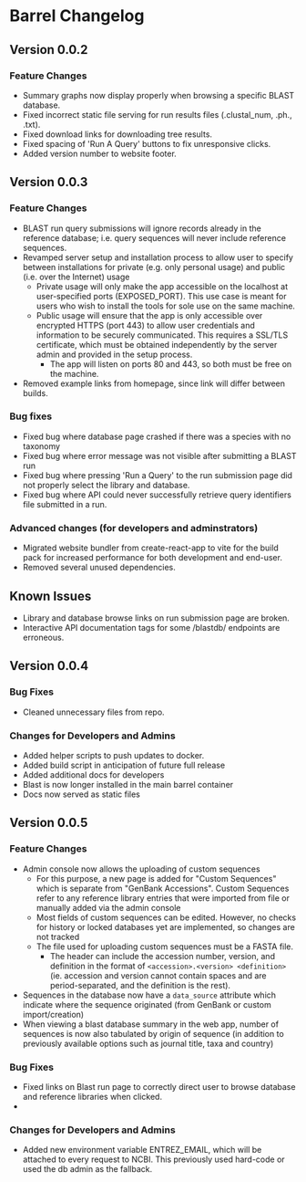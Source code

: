 # Barrel Changelog

## Version 0.0.2

### Feature Changes

-   Summary graphs now display properly when browsing a specific BLAST database.
-   Fixed incorrect static file serving for run results files (.clustal_num, .ph., .txt).
-   Fixed download links for downloading tree results.
-   Fixed spacing of 'Run A Query' buttons to fix unresponsive clicks.
-   Added version number to website footer.

## Version 0.0.3

### Feature Changes
-   BLAST run query submissions will ignore records already in the reference database; i.e. query sequences will never include reference sequences. 
-   Revamped server setup and installation process to allow user to specify between installations for private (e.g. only personal usage) and public (i.e. over the Internet) usage 
    -   Private usage will only make the app accessible on the localhost at user-specified ports (EXPOSED_PORT). This use case is meant for users who wish to install the tools for sole use on the same machine.
    -   Public usage will ensure that the app is only accessible over encrypted HTTPS (port 443) to allow user credentials and information to be securely communicated. This requires a SSL/TLS certificate, which must be obtained independently by the server admin and provided in the setup process.
        -   The app will listen on ports 80 and 443, so both must be free on the machine.
-   Removed example links from homepage, since link will differ between builds.

### Bug fixes
-   Fixed bug where database page crashed if there was a species with no taxonomy
-   Fixed bug where error message was not visible after submitting a BLAST run 
-   Fixed bug where pressing 'Run a Query' to the run submission page did not properly select the library and database.
-   Fixed bug where API could never successfully retrieve query identifiers file submitted in a run.

### Advanced changes (for developers and adminstrators)
-   Migrated website bundler from create-react-app to vite for the build pack for increased performance for both development and end-user.
-   Removed several unused dependencies.

## Known Issues
-   Library and database browse links on run submission page are broken.
-   Interactive API documentation tags for some /blastdb/ endpoints are erroneous.

## Version 0.0.4

### Bug Fixes
-   Cleaned unnecessary files from repo.

### Changes for Developers and Admins
-   Added helper scripts to push updates to docker.
-   Added build script in anticipation of future full release
-   Added additional docs for developers
-   Blast is now longer installed in the main barrel container
-   Docs now served as static files

## Version 0.0.5

### Feature Changes
-   Admin console now allows the uploading of custom sequences
    -   For this purpose, a new page is added for "Custom Sequences" which is separate from "GenBank Accessions". Custom Sequences refer to any reference library entries that were imported from file or manually added via the admin console
    -   Most fields of custom sequences can be edited. However, no checks for history or locked databases yet are implemented, so changes are not tracked
    -   The file used for uploading custom sequences must be a FASTA file.
        - The header can include the accession number, version, and definition in the format of `<accession>.<version> <definition>` (ie. accession and version cannot contain spaces and are period-separated, and the definition is the rest).
-   Sequences in the database now have a `data_source` attribute which indicate where the sequence originated (from GenBank or custom import/creation)
-   When viewing a blast database summary in the web app, number of sequences is now also tabulated by origin of sequence (in addition to previously available options such as journal title, taxa and country)

### Bug Fixes
-   Fixed links on Blast run page to correctly direct user to browse database and reference libraries when clicked.
-   

### Changes for Developers and Admins
-   Added new environment variable ENTREZ_EMAIL, which will be attached to every request to NCBI. This previously used hard-code or used the db admin as the fallback.
